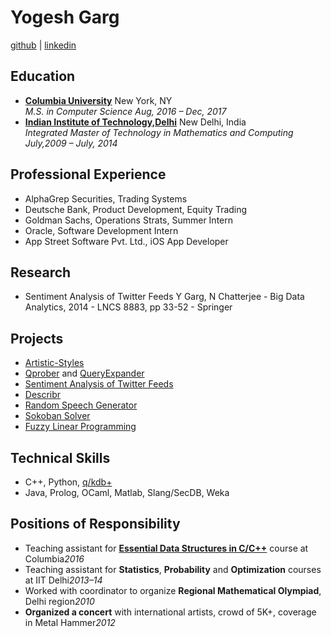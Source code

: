Yogesh Garg
===========
[github](https://github.com/yogeshg) |
[linkedin](https://in.linkedin.com/in/yogeshgarg1)

Education
---------

 * **[Columbia University](http://www.cs.columbia.edu/)** New York, NY\
    *M.S. in Computer Science* *Aug, 2016 – Dec, 2017*
 * **[Indian Institute of Technology,Delhi](http://www.iitd.ac.in)** New Delhi, India\
    *Integrated Master of Technology in Mathematics and Computing* *July,2009 – July, 2014*

Professional Experience
-----------------------
* AlphaGrep Securities, Trading Systems
* Deutsche Bank, Product Development, Equity Trading
* Goldman Sachs, Operations Strats, Summer Intern
* Oracle, Software Development Intern
* App Street Software Pvt. Ltd., iOS App Developer


Research
--------
* Sentiment Analysis of Twitter Feeds
  Y Garg, N Chatterjee - Big Data Analytics, 2014 - LNCS 8883, pp 33-52 - Springer

Projects
--------
* [Artistic-Styles](https://github.com/yogeshg/artistic-styles)
* [Qprober](https://github.com/yogeshg/Binger/tree/master/QProber) and
    [QueryExpander](https://github.com/yogeshg/Binger/tree/master/QueryExpander)
* [Sentiment Analysis of Twitter Feeds](https://github.com/yogeshg/Twitter-Sentiment)
* [Describr](https://github.com/yogeshg/DI/tree/master/p3)
* [Random Speech Generator](https://github.com/yogeshg/SpeechModel)
* [Sokoban Solver](https://github.com/NikolausDemmel/KTH-AI-Project)
* [Fuzzy Linear Programming](https://github.com/yogeshg/MA717-Fuzzy)

Technical Skills
----------------
* C++, Python, [q/kdb+](http://kx.com/)
* Java, Prolog, OCaml, Matlab, Slang/SecDB, Weka

Positions of Responsibility
---------------------------
* Teaching assistant for **[Essential Data Structures in C/C++](http://www.cs.columbia.edu/~jae/3136/)** course at Columbia*2016*
* Teaching assistant for **Statistics**, **Probability** and **Optimization** courses at IIT Delhi*2013–14*
* Worked with coordinator to organize **Regional Mathematical Olympiad**, Delhi region*2010*
* **Organized a concert** with international artists, crowd of 5K+, coverage in Metal Hammer*2012*


